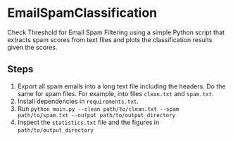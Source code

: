 # EmailSpamClassification

Check Threshold for Email Spam Filtering using a simple Python script that extracts spam scores from text files and plots the classification results given the scores.

## Steps

1. Export all spam emails into a long text file including the headers. Do the same for spam files. For example, into files `clean.txt` and `spam.txt`.
2. Install dependencies in `requirements.txt`.
3. Run `python main.py --clean path/to/clean.txt --spam path/to/spam.txt --output path/to/output_directory`
4. Inspect the `statistics.txt` file and the figures in `path/to/output_directory`
